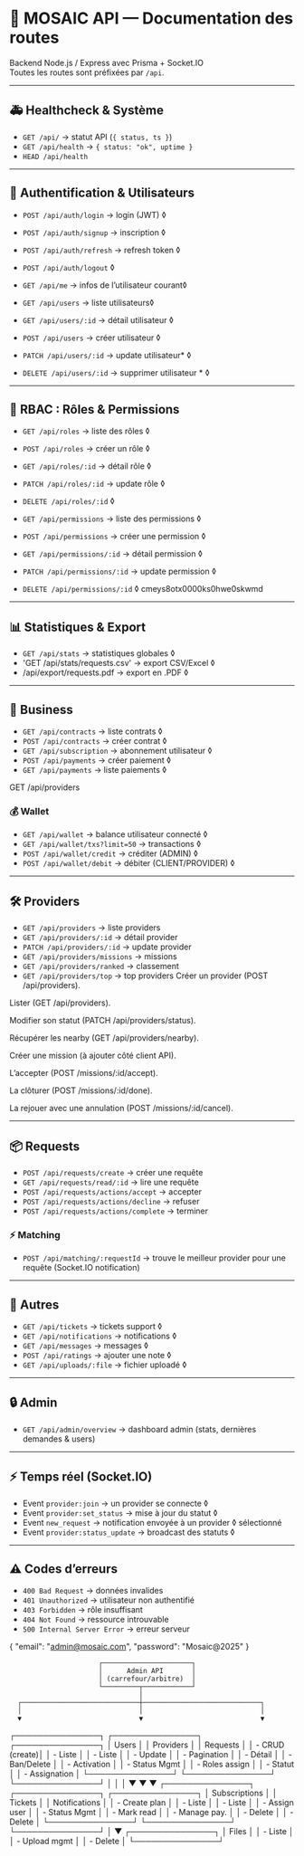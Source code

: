# 📌 MOSAIC API — Documentation des routes

Backend Node.js / Express avec Prisma + Socket.IO  
Toutes les routes sont préfixées par `/api`.

---

## 🚑 Healthcheck & Système

- `GET /api/` → statut API (`{ status, ts }`)
- `GET /api/health` → `{ status: "ok", uptime }`
- `HEAD /api/health`

---

## 👤 Authentification & Utilisateurs

- `POST /api/auth/login` → login (JWT) ◊ 
- `POST /api/auth/signup` → inscription ◊
- `POST /api/auth/refresh` → refresh token ◊
- `POST /api/auth/logout` ◊ 

- `GET /api/me` → infos de l’utilisateur courant◊
- `GET /api/users` → liste utilisateurs◊
- `GET /api/users/:id` → détail utilisateur ◊
- `POST /api/users` → créer utilisateur ◊
- `PATCH /api/users/:id` → update utilisateur* ◊
- `DELETE /api/users/:id` → supprimer utilisateur * ◊

---

## 🔑 RBAC : Rôles & Permissions

- `GET /api/roles` → liste des rôles ◊
- `POST /api/roles` → créer un rôle ◊
- `GET /api/roles/:id` → détail rôle ◊
- `PATCH /api/roles/:id` → update rôle ◊
- `DELETE /api/roles/:id` ◊ 

- `GET /api/permissions` → liste des permissions ◊
- `POST /api/permissions` → créer une permission ◊
- `GET /api/permissions/:id` → détail permission ◊
- `PATCH /api/permissions/:id` → update permission ◊
- `DELETE /api/permissions/:id` ◊
cmeys8otx0000ks0hwe0skwmd
--- 

## 📊 Statistiques & Export

- `GET /api/stats` → statistiques globales ◊
- 'GET /api/stats/requests.csv' → export CSV/Excel ◊
-  /api/export/requests.pdf -> export en .PDF ◊

---

## 💼 Business

- `GET /api/contracts` → liste contrats ◊
- `POST /api/contracts` → créer contrat ◊
- `GET /api/subscription` → abonnement utilisateur ◊
- `POST /api/payments` → créer paiement ◊
- `GET /api/payments` → liste paiements ◊

GET /api/providers

### 💰 Wallet
- `GET /api/wallet` → balance utilisateur connecté ◊
- `GET /api/wallet/txs?limit=50` → transactions ◊
- `POST /api/wallet/credit` → créditer (ADMIN) ◊
- `POST /api/wallet/debit` → débiter (CLIENT/PROVIDER) ◊

---

## 🛠 Providers

- `GET /api/providers` → liste providers
- `GET /api/providers/:id` → détail provider
- `PATCH /api/providers/:id` → update provider
- `GET /api/providers/missions` → missions
- `GET /api/providers/ranked` → classement
- `GET /api/providers/top` → top providers
Créer un provider (POST /api/providers).

Lister (GET /api/providers).

Modifier son statut (PATCH /api/providers/status).

Récupérer les nearby (GET /api/providers/nearby).

Créer une mission (à ajouter côté client API).

L’accepter (POST /missions/:id/accept).

La clôturer (POST /missions/:id/done).

La rejouer avec une annulation (POST /missions/:id/cancel).

---

## 📦 Requests

- `POST /api/requests/create` → créer une requête
- `GET /api/requests/read/:id` → lire une requête
- `POST /api/requests/actions/accept` → accepter
- `POST /api/requests/actions/decline` → refuser
- `POST /api/requests/actions/complete` → terminer

### ⚡ Matching
- `POST /api/matching/:requestId` → trouve le meilleur provider pour une requête (Socket.IO notification)

---

## 📩 Autres

- `GET /api/tickets` → tickets support ◊
- `GET /api/notifications` → notifications ◊
- `GET /api/messages` → messages ◊
- `POST /api/ratings` → ajouter une note ◊
- `GET /api/uploads/:file` → fichier uploadé ◊

---

## 🔒 Admin

- `GET /api/admin/overview` → dashboard admin (stats, dernières demandes & users)

---

## ⚡ Temps réel (Socket.IO)

- Event `provider:join` → un provider se connecte ◊
- Event `provider:set_status` → mise à jour du statut ◊
 - Event `new_request` → notification envoyée à un provider ◊ sélectionné
- Event `provider:status_update` → broadcast des statuts ◊

---

## ⚠️ Codes d’erreurs

- `400 Bad Request` → données invalides
- `401 Unauthorized` → utilisateur non authentifié
- `403 Forbidden` → rôle insuffisant
- `404 Not Found` → ressource introuvable
- `500 Internal Server Error` → erreur serveur

{
  "email": "admin@mosaic.com",
  "password": "Mosaic@2025"
}

                          ┌──────────────────────┐
                          │      Admin API       │
                          │ (carrefour/arbitre)  │
                          └─────────┬────────────┘
                                    │
      ┌─────────────────────────────┼─────────────────────────────┐
      │                             │                             │
      ▼                             ▼                             ▼
┌───────────────┐            ┌───────────────┐            ┌───────────────┐
│   Users        │            │  Providers    │            │   Requests    │
│ - CRUD (create)│            │ - Liste       │            │ - Liste       │
│ - Update       │            │ - Pagination  │            │ - Détail      │
│ - Ban/Delete   │            │ - Activation  │            │ - Status Mgmt │
│ - Roles assign │            │ - Statut      │            │ - Assignation │
└───────────────┘            └───────────────┘            └───────────────┘
      │                             │                             │
      ▼                             ▼                             ▼
┌───────────────┐            ┌───────────────┐            ┌───────────────┐
│ Subscriptions │            │   Tickets     │            │ Notifications │
│ - Create plan │            │ - Liste       │            │ - Liste       │
│ - Assign user │            │ - Status Mgmt │            │ - Mark read   │
│ - Manage pay. │            │ - Delete      │            │ - Delete      │
└───────────────┘            └───────────────┘            └───────────────┘
                                    │
                                    ▼
                             ┌───────────────┐
                             │   Files       │
                             │ - Liste       │
                             │ - Upload mgmt │
                             │ - Delete      │
                             └───────────────┘
